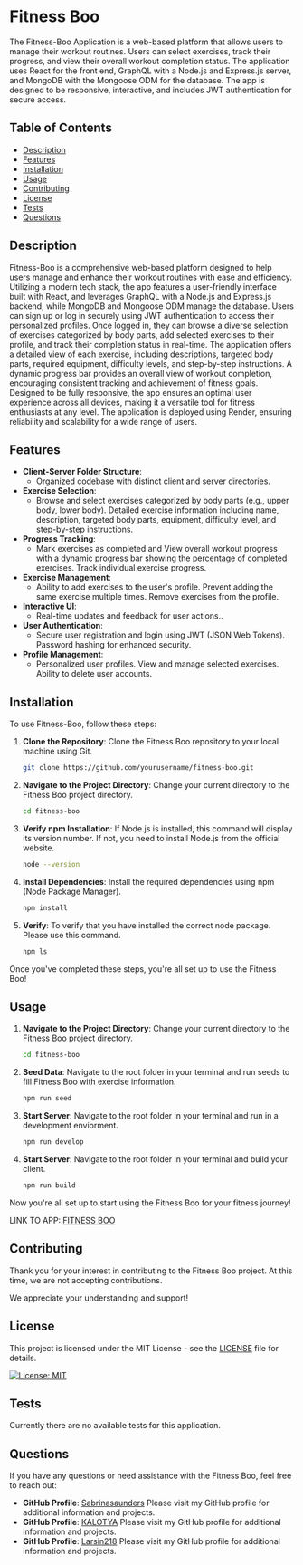 # Fitness Boo

The Fitness-Boo Application is a web-based platform that allows users to manage their workout routines. Users can select exercises, track their progress, and view their overall workout completion status. The application uses React for the front end, GraphQL with a Node.js and Express.js server, and MongoDB with the Mongoose ODM for the database. The app is designed to be responsive, interactive, and includes JWT authentication for secure access.

## Table of Contents

- [Description](#description)
- [Features](#features)
- [Installation](#installation)
- [Usage](#usage)
- [Contributing](#contributing)
- [License](#license)
- [Tests](#tests)
- [Questions](#questions)

## Description

Fitness-Boo is a comprehensive web-based platform designed to help users manage and enhance their workout routines with ease and efficiency. Utilizing a modern tech stack, the app features a user-friendly interface built with React, and leverages GraphQL with a Node.js and Express.js backend, while MongoDB and Mongoose ODM manage the database. Users can sign up or log in securely using JWT authentication to access their personalized profiles. Once logged in, they can browse a diverse selection of exercises categorized by body parts, add selected exercises to their profile, and track their completion status in real-time. The application offers a detailed view of each exercise, including descriptions, targeted body parts, required equipment, difficulty levels, and step-by-step instructions. A dynamic progress bar provides an overall view of workout completion, encouraging consistent tracking and achievement of fitness goals. Designed to be fully responsive, the app ensures an optimal user experience across all devices, making it a versatile tool for fitness enthusiasts at any level. The application is deployed using Render, ensuring reliability and scalability for a wide range of users.

## Features

- **Client-Server Folder Structure**: 
    - Organized codebase with distinct client and server directories.
- **Exercise Selection**: 
    -  Browse and select exercises categorized by body parts (e.g., upper body, lower body). Detailed exercise information including name, description, targeted body parts, equipment, difficulty level, and step-by-step instructions.
- **Progress Tracking**: 
    -  Mark exercises as completed and View overall workout progress with a dynamic progress bar showing the percentage of completed exercises. Track individual exercise progress.
- **Exercise Management**: 
    - Ability to add exercises to the user's profile. Prevent adding the same exercise multiple times. Remove exercises from the profile.
- **Interactive UI**: 
    - Real-time updates and feedback for user actions..
- **User Authentication**: 
    - Secure user registration and login using JWT (JSON Web Tokens). Password hashing for enhanced security.
- **Profile Management**: 
    - Personalized user profiles. View and manage selected exercises. Ability to delete user accounts.


## Installation

To use Fitness-Boo, follow these steps:

1. **Clone the Repository**: Clone the Fitness Boo repository to your local machine using Git.
   ```bash
   git clone https://github.com/yourusername/fitness-boo.git
   ```
2. **Navigate to the Project Directory**: Change your current directory to the Fitness Boo project directory.
    ```bash
    cd fitness-boo
    ```
3. **Verify npm Installation**: If Node.js is installed, this command will display its version number. If not, you need to install Node.js from the official website.
    ```bash
    node --version
    ```
4. **Install Dependencies**: Install the required dependencies using npm (Node Package Manager).
    ```bash
    npm install
    ```
5. **Verify**: To verify that you have installed the correct node package. Please use this command.
    ```bash
    npm ls 
    ```
Once you've completed these steps, you're all set up to use the Fitness Boo!

## Usage

1. **Navigate to the Project Directory**: Change your current directory to the Fitness Boo project directory.
    ```bash
    cd fitness-boo
    ```
2. **Seed Data**: Navigate to the root folder in your terminal and run seeds to fill Fitness Boo with exercise information.
    ```bash
    npm run seed
    ```
2. **Start Server**: Navigate to the root folder in your terminal and run in a development enviorment. 
    ```bash
    npm run develop
    ```
2. **Start Server**: Navigate to the root folder in your terminal and build your client.
    ```bash
    npm run build
    ```

 
Now you're all set up to start using the Fitness Boo for your fitness journey!

LINK TO APP: [FITNESS BOO](https://fitnessboo.onrender.com/)

## Contributing

Thank you for your interest in contributing to the Fitness Boo project. At this time, we are not accepting contributions.

We appreciate your understanding and support!

## License

This project is licensed under the MIT License - see the [LICENSE](LICENSE) file for details.

[![License: MIT](https://img.shields.io/badge/License-MIT-yellow.svg)](https://opensource.org/licenses/MIT)

## Tests

Currently there are no available tests for this application.


## Questions

If you have any questions or need assistance with the Fitness Boo, feel free to reach out:

- **GitHub Profile**: [Sabrinasaunders](https://github.com/Sabrinasaunders)
  Please visit my GitHub profile for additional information and projects.
- **GitHub Profile**: [KALOTYA](https://github.com/KALOTYA)
  Please visit my GitHub profile for additional information and projects.
- **GitHub Profile**: [Larsin218](https://github.com/Larsin218)
  Please visit my GitHub profile for additional information and projects.